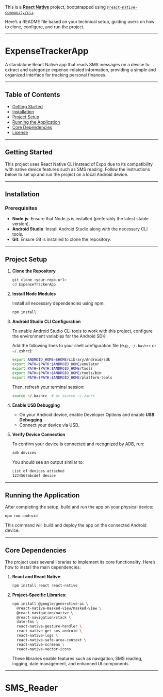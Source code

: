 This is a [**React Native**](https://reactnative.dev) project, bootstrapped using [`@react-native-community/cli`](https://github.com/react-native-community/cli).

Here’s a README file based on your technical setup, guiding users on how to clone, configure, and run the project.

---

# ExpenseTrackerApp

A standalone React Native app that reads SMS messages on a device to extract and categorize expense-related information, providing a simple and organized interface for tracking personal finances.

---

## Table of Contents
- [Getting Started](#getting-started)
- [Installation](#installation)
- [Project Setup](#project-setup)
- [Running the Application](#running-the-application)
- [Core Dependencies](#core-dependencies)
- [License](#license)

---

## Getting Started

This project uses React Native CLI instead of Expo due to its compatibility with native device features such as SMS reading. Follow the instructions below to set up and run the project on a local Android device.

---

## Installation

### Prerequisites

- **Node.js**: Ensure that Node.js is installed (preferably the latest stable version).
- **Android Studio**: Install Android Studio along with the necessary CLI tools.
- **Git**: Ensure Git is installed to clone the repository.

---

## Project Setup

1. **Clone the Repository**

   ```bash
   git clone <your-repo-url>
   cd ExpenseTrackerApp
   ```

2. **Install Node Modules**

   Install all necessary dependencies using npm:

   ```bash
   npm install
   ```

3. **Android Studio CLI Configuration**

   To enable Android Studio CLI tools to work with this project, configure the environment variables for the Android SDK:

   Add the following lines to your shell configuration file (e.g., `~/.bashrc` or `~/.zshrc`):

   ```bash
   export ANDROID_HOME=$HOME/Library/Android/sdk
   export PATH=$PATH:$ANDROID_HOME/emulator
   export PATH=$PATH:$ANDROID_HOME/tools
   export PATH=$PATH:$ANDROID_HOME/tools/bin
   export PATH=$PATH:$ANDROID_HOME/platform-tools
   ```

   Then, refresh your terminal session:

   ```bash
   source ~/.bashrc  # or source ~/.zshrc
   ```

4. **Enable USB Debugging**

   - On your Android device, enable Developer Options and enable **USB Debugging**.
   - Connect your device via USB.

5. **Verify Device Connection**

   To confirm your device is connected and recognized by ADB, run:

   ```bash
   adb devices
   ```

   You should see an output similar to:

   ```bash
   List of devices attached
   1234567abcdef device
   ```

---

## Running the Application

After completing the setup, build and run the app on your physical device:

```bash
npm run android
```

This command will build and deploy the app on the connected Android device.

---

## Core Dependencies

The project uses several libraries to implement its core functionality. Here’s how to install the main dependencies:

1. **React and React Native**:

   ```bash
   npm install react react-native
   ```

2. **Project-Specific Libraries**:

   ```bash
   npm install @google/generative-ai \
     @react-native-masked-view/masked-view \
     @react-navigation/native \
     @react-navigation/stack \
     date-fns \
     react-native-gesture-handler \
     react-native-get-sms-android \
     react-native-logs \
     react-native-safe-area-context \
     react-native-screens \
     react-native-vector-icons
   ```

   These libraries enable features such as navigation, SMS reading, logging, date management, and enhanced UI components.

---


# SMS_Reader
